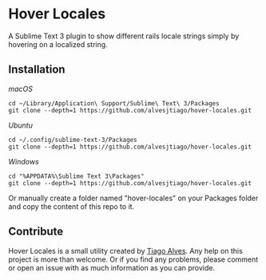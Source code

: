 # Hover Locales

A Sublime Text 3 plugin to show different rails locale strings simply by hovering on a localized string.

## Installation

_macOS_
```
cd ~/Library/Application\ Support/Sublime\ Text\ 3/Packages
git clone --depth=1 https://github.com/alvesjtiago/hover-locales.git
```

_Ubuntu_
```
cd ~/.config/sublime-text-3/Packages
git clone --depth=1 https://github.com/alvesjtiago/hover-locales.git
```

_Windows_
```
cd "%APPDATA%\Sublime Text 3\Packages"
git clone --depth=1 https://github.com/alvesjtiago/hover-locales.git
```

Or manually create a folder named "hover-locales" on your Packages folder and copy the content of this repo to it.

## Contribute

Hover Locales is a small utility created by [Tiago Alves](https://twitter.com/alvesjtiago).
Any help on this project is more than welcome. Or if you find any problems, please comment or open an issue with as much information as you can provide.
